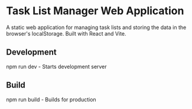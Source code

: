 # Task List Manager Web Application

A static web application for managing task lists and storing the data in the browser's localStorage.
Built with React and Vite.

## Development
 npm run dev - Starts development server

## Build
 npm run build - Builds for production
